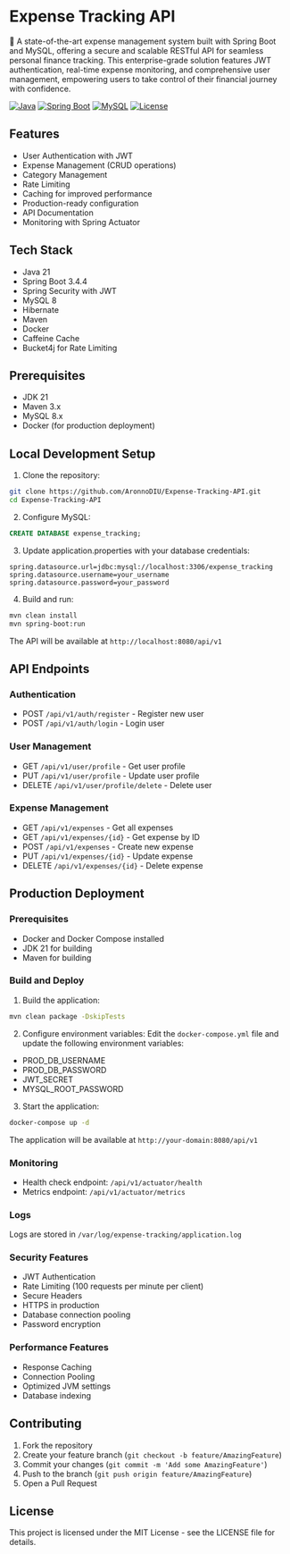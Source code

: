 # Expense Tracking API

🚀 A state-of-the-art expense management system built with Spring Boot and MySQL, offering a secure and scalable RESTful API for seamless personal finance tracking. This enterprise-grade solution features JWT authentication, real-time expense monitoring, and comprehensive user management, empowering users to take control of their financial journey with confidence.

[![Java](https://img.shields.io/badge/Java-21-orange.svg)](https://openjdk.org/projects/jdk/21/)
[![Spring Boot](https://img.shields.io/badge/Spring%20Boot-3.x-brightgreen.svg)](https://spring.io/projects/spring-boot)
[![MySQL](https://img.shields.io/badge/MySQL-8.0-blue.svg)](https://www.mysql.com/)
[![License](https://img.shields.io/badge/License-MIT-yellow.svg)](LICENSE)

## Features

- User Authentication with JWT
- Expense Management (CRUD operations)
- Category Management
- Rate Limiting
- Caching for improved performance
- Production-ready configuration
- API Documentation
- Monitoring with Spring Actuator

## Tech Stack

- Java 21
- Spring Boot 3.4.4
- Spring Security with JWT
- MySQL 8
- Hibernate
- Maven
- Docker
- Caffeine Cache
- Bucket4j for Rate Limiting

## Prerequisites

- JDK 21
- Maven 3.x
- MySQL 8.x
- Docker (for production deployment)

## Local Development Setup

1. Clone the repository:
```bash
git clone https://github.com/AronnoDIU/Expense-Tracking-API.git
cd Expense-Tracking-API
```

2. Configure MySQL:
```sql
CREATE DATABASE expense_tracking;
```

3. Update application.properties with your database credentials:
```properties
spring.datasource.url=jdbc:mysql://localhost:3306/expense_tracking
spring.datasource.username=your_username
spring.datasource.password=your_password
```

4. Build and run:
```bash
mvn clean install
mvn spring-boot:run
```

The API will be available at `http://localhost:8080/api/v1`

## API Endpoints

### Authentication
- POST `/api/v1/auth/register` - Register new user
- POST `/api/v1/auth/login` - Login user

### User Management
- GET `/api/v1/user/profile` - Get user profile
- PUT `/api/v1/user/profile` - Update user profile
- DELETE `/api/v1/user/profile/delete` - Delete user

### Expense Management
- GET `/api/v1/expenses` - Get all expenses
- GET `/api/v1/expenses/{id}` - Get expense by ID
- POST `/api/v1/expenses` - Create new expense
- PUT `/api/v1/expenses/{id}` - Update expense
- DELETE `/api/v1/expenses/{id}` - Delete expense

## Production Deployment

### Prerequisites
- Docker and Docker Compose installed
- JDK 21 for building
- Maven for building

### Build and Deploy

1. Build the application:
```bash
mvn clean package -DskipTests
```

2. Configure environment variables:
Edit the `docker-compose.yml` file and update the following environment variables:
- PROD_DB_USERNAME
- PROD_DB_PASSWORD
- JWT_SECRET
- MYSQL_ROOT_PASSWORD

3. Start the application:
```bash
docker-compose up -d
```

The application will be available at `http://your-domain:8080/api/v1`

### Monitoring
- Health check endpoint: `/api/v1/actuator/health`
- Metrics endpoint: `/api/v1/actuator/metrics`

### Logs
Logs are stored in `/var/log/expense-tracking/application.log`

### Security Features
- JWT Authentication
- Rate Limiting (100 requests per minute per client)
- Secure Headers
- HTTPS in production
- Database connection pooling
- Password encryption

### Performance Features
- Response Caching
- Connection Pooling
- Optimized JVM settings
- Database indexing

## Contributing

1. Fork the repository
2. Create your feature branch (`git checkout -b feature/AmazingFeature`)
3. Commit your changes (`git commit -m 'Add some AmazingFeature'`)
4. Push to the branch (`git push origin feature/AmazingFeature`)
5. Open a Pull Request

## License

This project is licensed under the MIT License - see the LICENSE file for details.
